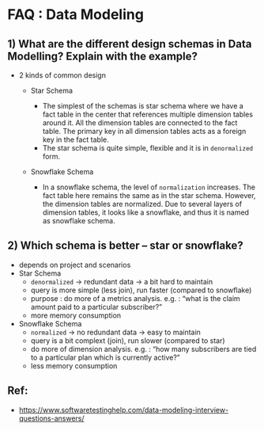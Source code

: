# FAQ : Data Modeling


## 1) What are the different design schemas in Data Modelling? Explain with the example?
- 2 kinds of common design
    - Star Schema
        - The simplest of the schemas is star schema where we have a fact table in the center that references multiple dimension tables around it. All the dimension tables are connected to the fact table. The primary key in all dimension tables acts as a foreign key in the fact table.
        - The star schema is quite simple, flexible and it is in `denormalized` form.

    - Snowflake Schema
        - In a snowflake schema, the level of `normalization` increases. The fact table here remains the same as in the star schema. However, the dimension tables are normalized.  Due to several layers of dimension tables, it looks like a snowflake, and thus it is named as snowflake schema.

## 2)  Which schema is better – star or snowflake?
- depends on project and scenarios
- Star Schema
    - `denormalized` -> redundant data -> a bit hard to maintain
    - query is more simple (less join), run faster (compared to snowflake)
    - purpose : do more of a metrics analysis. e.g. : “what is the claim amount paid to a particular subscriber?”
    - more memory consumption
- Snowflake Schema
    - `normalized` -> no redundant data -> easy to maintain
    - query is a bit complext (join), run slower (compared to star)
    - do more of dimension analysis. e.g. :  “how many subscribers are tied to a particular plan which is currently active?” 
    - less memory consumption

## Ref:
- https://www.softwaretestinghelp.com/data-modeling-interview-questions-answers/